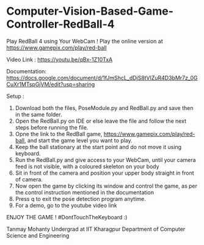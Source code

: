 # Computer-Vision-Based-Game-Controller-RedBall-4
Play RedBall 4 using Your WebCam !
Play the online version at https://www.gamepix.com/play/red-ball

Video Link : https://youtu.be/qBx-1Z10TxA

Documentation: https://docs.google.com/document/d/1fJmShcL_dDjS8tVIZuR4D3bMr7z_0GCuXr1MTspGjVM/edit?usp=sharing

Setup :
1. Download both the files, PoseModule.py and RedBall.py and save then in the same folder.
2. Open the RedBall.py on IDE or else leave the file and follow the next steps before running the file.
3. Opne the link to the RedBall game, https://www.gamepix.com/play/red-ball, and start the game level you want to play.
4. Keep the ball stationary at the start point and do not move it using keyboard.
5. Run the RedBall.py and give access to your WebCam, until your camera feed is not visible, with a coloured skeleton on your body
6. Sit in front of the camera and position your upper body straight in front of camera.
7. Now open the game by clicking its window and control the game, as per the control instruction mentioned in the documentation
8. Press q to exit the pose detection program anytime.
9. For a demo, go to the youtube video link

ENJOY THE GAME !
#DontTouchTheKeyboard :)

Tanmay Mohanty
Undergrad at IIT Kharagpur
Department of Computer Science and Engineering
